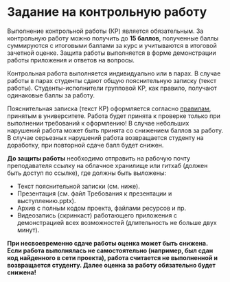 # **Задание на контрольную работу**

Выполнение контрольной работы (КР) является обязательным. За контрольную работу можно получить до **15 баллов**, полученные баллы суммируются с итоговыми баллами за курс и учитываются в итоговой зачетной оценке. Защита работы выполняется в форме демонстрации работы приложения и ответов на вопросы. 

Контрольная работа выполняется индивидуально или в парах. В случае работы в парах студенты сдают общую пояснительную записку (текст работы). Студенты-исполнители групповой КР, как правило, получают одинаковые баллы за работу.

Пояснительная записка (текст КР) оформляется согласно  [правилам](https://narfu.ru/studies/norm_doc/?SECTION_ID=3274/#%D0%9E%D0%B1%D1%89%D0%B8%D0%B5%20%D1%82%D1%80%D0%B5%D0%B1%D0%BE%D0%B2%D0%B0%D0%BD%D0%B8%D1%8F%20%D0%BA%20%D0%BE%D1%84%D0%BE%D1%80%D0%BC%D0%BB%D0%B5%D0%BD%D0%B8%D1%8E), принятым в университете. Работа будет принята к проверке только при выполнении требований к оформлению! В случае небольших нарушений работа может быть принята со снижением баллов за работу. В случае серьезных нарушений работа возвращается студенту на доработку, при повторной сдаче балл будет снижен.

**До защиты работы** необходимо отправить на рабочую почту преподавателя ссылку на облачное хранилище или гитхаб (должен быть доступ по ссылке), где должны быть выложены:
*    Текст пояснительной записки (см. ниже).
*    Презентация (см. файл Требования к презентации и выступлению.pptx).
*    Архив с полным кодом проекта, файлами ресурсов и пр.
*    Видеозапись (скринкаст) работающего приложения с демонстрацией всех возможностей (длительность не больше двух минут).





**При несвоевременно сдаче работы оценка может быть снижена.
Если работа выполнялась не самостоятельно (например, был сдан код найденного в сети проекта), работа считается не выполненной и возвращается студенту. Далее оценка за работу обязательно будет снижена!**

